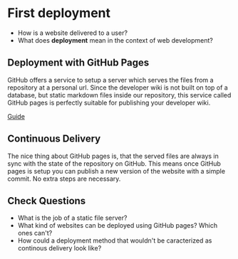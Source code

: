 # First deployment

- How is a website delivered to a user?
- What does **deployment** mean in the context of web development?

## Deployment with GitHub Pages

GitHub offers a service to setup a server which serves the files from a
repository at a personal url.
Since the developer wiki is not built on top of a database, but static markdown
files inside our repository, this service called GitHub pages is perfectly
suitable for publishing your developer wiki.

[Guide](https://docsify.js.org/#/deploy)

## Continuous Delivery

The nice thing about GitHub pages is, that the served files are always in sync
with the state of the repository on GitHub. This means once GitHub pages is
setup you can publish a new version of the website with a simple commit. No
extra steps are necessary.

## Check Questions

- What is the job of a static file server?
- What kind of websites can be deployed using GitHub pages? Which ones can't?
- How could a deployment method that wouldn't be caracterized as continous
  delivery look like?
